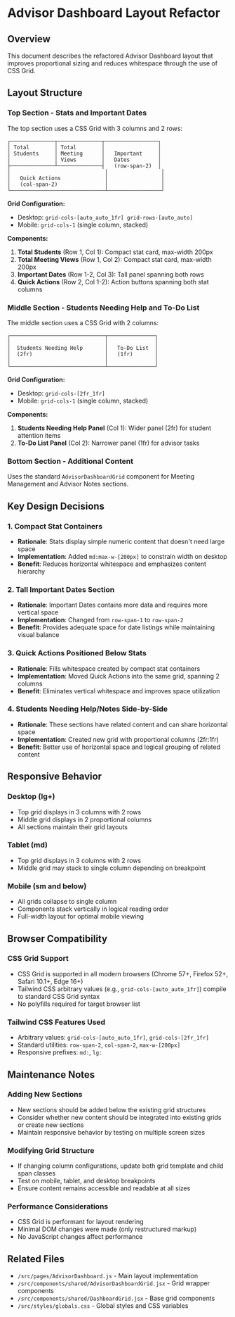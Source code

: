 # Advisor Dashboard Layout Refactor

## Overview
This document describes the refactored Advisor Dashboard layout that improves proportional sizing and reduces whitespace through the use of CSS Grid.

## Layout Structure

### Top Section - Stats and Important Dates
The top section uses a CSS Grid with 3 columns and 2 rows:

```
┌──────────────┬──────────────┬─────────────────┐
│ Total        │ Total        │                 │
│ Students     │ Meeting      │   Important     │
│              │ Views        │   Dates         │
├──────────────┴──────────────┤   (row-span-2)  │
│                              │                 │
│   Quick Actions              │                 │
│   (col-span-2)               │                 │
└──────────────────────────────┴─────────────────┘
```

**Grid Configuration:**
- Desktop: `grid-cols-[auto_auto_1fr] grid-rows-[auto_auto]`
- Mobile: `grid-cols-1` (single column, stacked)

**Components:**
1. **Total Students** (Row 1, Col 1): Compact stat card, max-width 200px
2. **Total Meeting Views** (Row 1, Col 2): Compact stat card, max-width 200px
3. **Important Dates** (Row 1-2, Col 3): Tall panel spanning both rows
4. **Quick Actions** (Row 2, Col 1-2): Action buttons spanning both stat columns

### Middle Section - Students Needing Help and To-Do List
The middle section uses a CSS Grid with 2 columns:

```
┌──────────────────────────────┬───────────────┐
│                              │               │
│  Students Needing Help       │   To-Do List  │
│  (2fr)                       │   (1fr)       │
│                              │               │
└──────────────────────────────┴───────────────┘
```

**Grid Configuration:**
- Desktop: `grid-cols-[2fr_1fr]`
- Mobile: `grid-cols-1` (single column, stacked)

**Components:**
1. **Students Needing Help Panel** (Col 1): Wider panel (2fr) for student attention items
2. **To-Do List Panel** (Col 2): Narrower panel (1fr) for advisor tasks

### Bottom Section - Additional Content
Uses the standard `AdvisorDashboardGrid` component for Meeting Management and Advisor Notes sections.

## Key Design Decisions

### 1. Compact Stat Containers
- **Rationale**: Stats display simple numeric content that doesn't need large space
- **Implementation**: Added `md:max-w-[200px]` to constrain width on desktop
- **Benefit**: Reduces horizontal whitespace and emphasizes content hierarchy

### 2. Tall Important Dates Section
- **Rationale**: Important Dates contains more data and requires more vertical space
- **Implementation**: Changed from `row-span-1` to `row-span-2`
- **Benefit**: Provides adequate space for date listings while maintaining visual balance

### 3. Quick Actions Positioned Below Stats
- **Rationale**: Fills whitespace created by compact stat containers
- **Implementation**: Moved Quick Actions into the same grid, spanning 2 columns
- **Benefit**: Eliminates vertical whitespace and improves space utilization

### 4. Students Needing Help/Notes Side-by-Side
- **Rationale**: These sections have related content and can share horizontal space
- **Implementation**: Created new grid with proportional columns (2fr:1fr)
- **Benefit**: Better use of horizontal space and logical grouping of related content

## Responsive Behavior

### Desktop (lg+)
- Top grid displays in 3 columns with 2 rows
- Middle grid displays in 2 proportional columns
- All sections maintain their grid layouts

### Tablet (md)
- Top grid displays in 3 columns with 2 rows
- Middle grid may stack to single column depending on breakpoint

### Mobile (sm and below)
- All grids collapse to single column
- Components stack vertically in logical reading order
- Full-width layout for optimal mobile viewing

## Browser Compatibility

### CSS Grid Support
- CSS Grid is supported in all modern browsers (Chrome 57+, Firefox 52+, Safari 10.1+, Edge 16+)
- Tailwind CSS arbitrary values (e.g., `grid-cols-[auto_auto_1fr]`) compile to standard CSS Grid syntax
- No polyfills required for target browser list

### Tailwind CSS Features Used
- Arbitrary values: `grid-cols-[auto_auto_1fr]`, `grid-cols-[2fr_1fr]`
- Standard utilities: `row-span-2`, `col-span-2`, `max-w-[200px]`
- Responsive prefixes: `md:`, `lg:`

## Maintenance Notes

### Adding New Sections
- New sections should be added below the existing grid structures
- Consider whether new content should be integrated into existing grids or create new sections
- Maintain responsive behavior by testing on multiple screen sizes

### Modifying Grid Structure
- If changing column configurations, update both grid template and child span classes
- Test on mobile, tablet, and desktop breakpoints
- Ensure content remains accessible and readable at all sizes

### Performance Considerations
- CSS Grid is performant for layout rendering
- Minimal DOM changes were made (only restructured markup)
- No JavaScript changes affect performance

## Related Files
- `/src/pages/AdvisorDashboard.js` - Main layout implementation
- `/src/components/shared/AdvisorDashboardGrid.jsx` - Grid wrapper components
- `/src/components/shared/DashboardGrid.jsx` - Base grid components
- `/src/styles/globals.css` - Global styles and CSS variables
